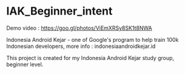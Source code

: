 # IAK_Beginner_intent
Demo video : https://goo.gl/photos/ViEmXRSy8SK1t8NWA

Indonesia Android Kejar - one of Google's program to help train 100k Indonesian developers, more info : indonesiaandroidkejar.id

This project is created for my Indonesia Android Kejar study group, beginner level.
